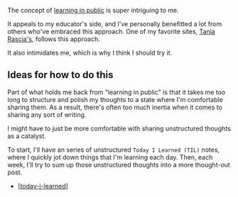 The concept of [learning in
public](https://www.swyx.io/writing/learn-in-public/) is super intriguing to me.

It appeals to my educator's side, and I've personally benefitted a lot from
others who've embraced this approach. One of my favorite sites, [Tania
Rascia's](https://www.taniarascia.com/), follows this approach.

It also intimidates me, which is why I think I should try it.

## Ideas for how to do this

Part of what holds me back from "learning in public" is that it takes me too
long to structure and polish my thoughts to a state where I'm comfortable
sharing them. As a result, there's often too much inertia when it comes to
sharing any sort of writing.

I might have to just be more comfortable with sharing unstructured
thoughts as a catalyst.

To start, I'll have an series of unstructured `Today I Learned (TIL)` notes,
where I quickly jot down things that I'm learning each day. Then, each week,
I'll try to sum up those unstructured thoughts into a more thought-out post.

- [[today-i-learned]]

[//begin]: # "Autogenerated link references for markdown compatibility"
[today-i-learned]: today-i-learned/today-i-learned "Today I Learned"
[//end]: # "Autogenerated link references"
